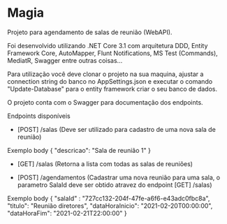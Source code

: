 # Magia
Projeto para agendamento de salas de reunião (WebAPI).

Foi desenvolvido utilizando .NET Core 3.1 com arquitetura DDD, Entity Framework Core, AutoMapper, Flunt Notifications, MS Test (Commands), MediatR, Swagger entre outras coisas... 

Para utilização você deve clonar o projeto na sua maquina, ajustar a connection string do banco no AppSettings.json e executar o comando "Update-Database" para o entity framework criar o seu banco de dados.

O projeto conta com o Swagger para documentação dos endpoints.

Endpoints disponíveis 


* [POST] /salas (Deve ser utilizado para cadastro de uma nova sala de reunião)

Exemplo body
{
  "descricao": "Sala de reunião 1"
}

* [GET] /salas (Retorna a lista com todas as salas de reuniões)

* [POST] /agendamentos (Cadastrar uma nova reunião para uma sala, o parametro SalaId deve ser obtido atravez do endpoint [GET] /salas)

Exemplo body
{
	"salaId" : "727cc132-204f-47fe-a6f6-e43adc0fbc8a",
  "titulo": "Reunião diretores",
  "dataHoraInicio": "2021-02-20T00:00:00",
  "dataHoraFim": "2021-02-21T22:00:00"
}








